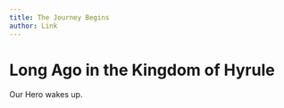 ```yaml
---
title: The Journey Begins
author: Link
---
```


# Long Ago in the Kingdom of Hyrule

Our Hero wakes up.
